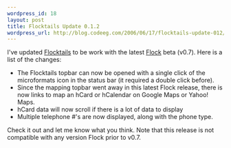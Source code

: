 ```yaml
--- 
wordpress_id: 18
layout: post
title: Flocktails Update 0.1.2
wordpress_url: http://blog.codeeg.com/2006/06/17/flocktails-update-012/
---
```

I've updated <a title="Flocktails Extension for the Flock Browser" href="http://blog.codeeg.com/flocktails-extension/">Flocktails</a> to be work with the latest <a title="The Flock Browser" href="http://www.flock.com">Flock</a> beta (v0.7).  Here is a list of the changes:
<ul>
	<li>The Flocktails topbar can now be opened with a single click of the microformats icon in the status bar (it required a double click before).</li>
	<li>Since the mapping topbar went away in this latest Flock release, there is now links to map an hCard or hCalendar on Google Maps or Yahoo! Maps.</li>
	<li>hCard data will now scroll if there is a lot of data to display</li>
	<li>Multiple telephone #'s are now displayed, along with the phone type.</li>
</ul>
Check it out and let me know what you think.  Note that this release is not compatible with any version Flock prior to v0.7.
